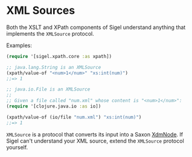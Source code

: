 # XML Sources

Both the XSLT and XPath components of Sigel understand anything that implements
the `XMLSource` protocol.

Examples:

```clojure
(require '[sigel.xpath.core :as xpath])

;; java.lang.String is an XMLSource
(xpath/value-of "<num>1</num>" "xs:int(num)")
;;=> 1

;; java.io.File is an XMLSource
;;
;; Given a file called "num.xml" whose content is "<num>1</num>":
(require '[clojure.java.io :as io])

(xpath/value-of (io/file "num.xml") "xs:int(num)")
;;=> 1
```

`XMLSource` is a protocol that converts its input into a Saxon [XdmNode]. If
Sigel can't understand your XML source, extend the `XMLSource` protocol
yourself.

[XdmNode]: http://www.saxonica.com/html/documentation/javadoc/net/sf/saxon/s9api/XdmNode.html
